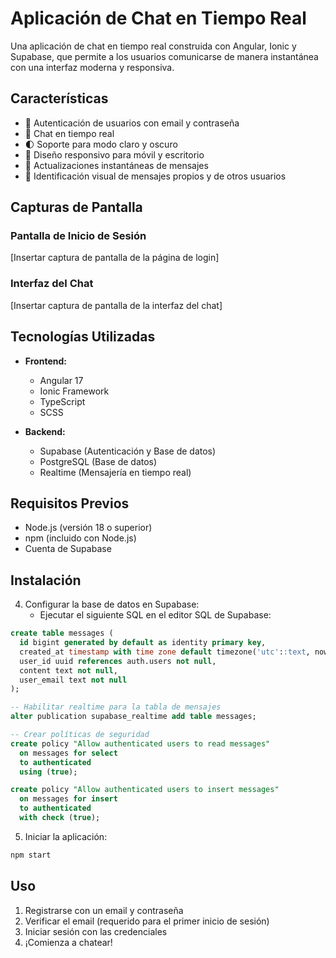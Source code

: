 # Aplicación de Chat en Tiempo Real

Una aplicación de chat en tiempo real construida con Angular, Ionic y Supabase, que permite a los usuarios comunicarse de manera instantánea con una interfaz moderna y responsiva.

## Características

- 🔐 Autenticación de usuarios con email y contraseña
- 💬 Chat en tiempo real
- 🌓 Soporte para modo claro y oscuro
- 📱 Diseño responsivo para móvil y escritorio
- 🔄 Actualizaciones instantáneas de mensajes
- 👤 Identificación visual de mensajes propios y de otros usuarios

## Capturas de Pantalla

### Pantalla de Inicio de Sesión
[Insertar captura de pantalla de la página de login]

### Interfaz del Chat
[Insertar captura de pantalla de la interfaz del chat]

## Tecnologías Utilizadas

- **Frontend:**
  - Angular 17
  - Ionic Framework
  - TypeScript
  - SCSS

- **Backend:**
  - Supabase (Autenticación y Base de datos)
  - PostgreSQL (Base de datos)
  - Realtime (Mensajería en tiempo real)

## Requisitos Previos

- Node.js (versión 18 o superior)
- npm (incluido con Node.js)
- Cuenta de Supabase

## Instalación

4. Configurar la base de datos en Supabase:
   - Ejecutar el siguiente SQL en el editor SQL de Supabase:
```sql
create table messages (
  id bigint generated by default as identity primary key,
  created_at timestamp with time zone default timezone('utc'::text, now()) not null,
  user_id uuid references auth.users not null,
  content text not null,
  user_email text not null
);

-- Habilitar realtime para la tabla de mensajes
alter publication supabase_realtime add table messages;

-- Crear políticas de seguridad
create policy "Allow authenticated users to read messages"
  on messages for select
  to authenticated
  using (true);

create policy "Allow authenticated users to insert messages"
  on messages for insert
  to authenticated
  with check (true);
```

5. Iniciar la aplicación:
```bash
npm start
```

## Uso

1. Registrarse con un email y contraseña
2. Verificar el email (requerido para el primer inicio de sesión)
3. Iniciar sesión con las credenciales
4. ¡Comienza a chatear!
